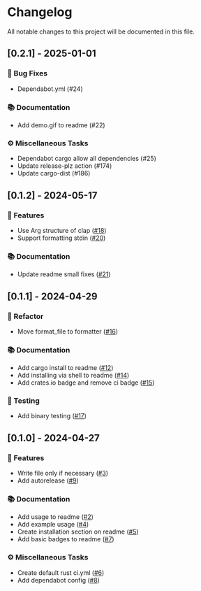 # Changelog

All notable changes to this project will be documented in this file.

## [0.2.1] - 2025-01-01

### 🐛 Bug Fixes

- Dependabot.yml (#24)

### 📚 Documentation

- Add demo.gif to readme (#22)

### ⚙️ Miscellaneous Tasks

- Dependabot cargo allow all dependencies (#25)
- Update release-plz action (#174)
- Update cargo-dist (#186)

<!-- generated by git-cliff -->
## [0.1.2] - 2024-05-17

### 🚀 Features

- Use Arg structure of clap ([#18](https://github.com/zahidkizmaz/edi-format/pull/18))
- Support formatting stdin ([#20](https://github.com/zahidkizmaz/edi-format/pull/20))

### 📚 Documentation

- Update readme small fixes ([#21](https://github.com/zahidkizmaz/edi-format/pull/21))

<!-- generated by git-cliff -->
## [0.1.1] - 2024-04-29

### 🚜 Refactor

- Move format_file to formatter ([#16](https://github.com/zahidkizmaz/edi-format/pull/16))

### 📚 Documentation

- Add cargo install to readme ([#12](https://github.com/zahidkizmaz/edi-format/pull/12))
- Add installing via shell to readme ([#14](https://github.com/zahidkizmaz/edi-format/pull/14))
- Add crates.io badge and remove ci badge ([#15](https://github.com/zahidkizmaz/edi-format/pull/15))

### 🧪 Testing

- Add binary testing ([#17](https://github.com/zahidkizmaz/edi-format/pull/17))

<!-- generated by git-cliff -->
## [0.1.0] - 2024-04-27

### 🚀 Features

- Write file only if necessary ([#3](https://github.com/zahidkizmaz/edi-format/pull/3))
- Add autorelease ([#9](https://github.com/zahidkizmaz/edi-format/pull/9))

### 📚 Documentation

- Add usage to readme ([#2](https://github.com/zahidkizmaz/edi-format/pull/2))
- Add example usage ([#4](https://github.com/zahidkizmaz/edi-format/pull/4))
- Create installation section on readme ([#5](https://github.com/zahidkizmaz/edi-format/pull/5))
- Add basic badges to readme ([#7](https://github.com/zahidkizmaz/edi-format/pull/7))

### ⚙️ Miscellaneous Tasks

- Create default rust ci.yml ([#6](https://github.com/zahidkizmaz/edi-format/pull/6))
- Add dependabot config ([#8](https://github.com/zahidkizmaz/edi-format/pull/8))

<!-- generated by git-cliff -->
